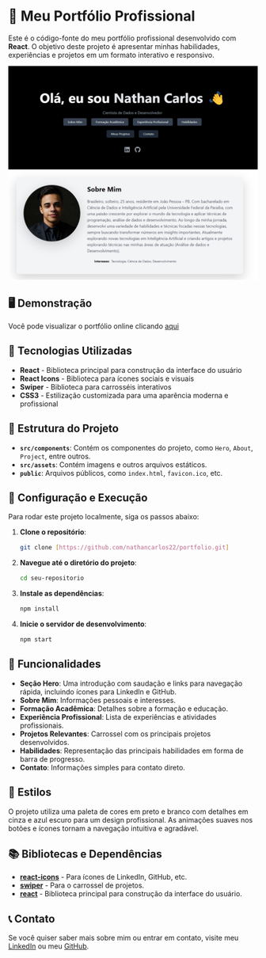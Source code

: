 # 💼 Meu Portfólio Profissional

Este é o código-fonte do meu portfólio profissional desenvolvido com **React**. O objetivo deste projeto é apresentar minhas habilidades, experiências e projetos em um formato interativo e responsivo.

![Portfolio Screenshot](./src/assets/screenshot1.png) 
![Portfolio Screenshot](./src/assets/screenshot2.png) 

## 🖥️ Demonstração

Você pode visualizar o portfólio online clicando [aqui](https://seu-portfolio.com) 

## 🚀 Tecnologias Utilizadas

- **React** - Biblioteca principal para construção da interface do usuário
- **React Icons** - Biblioteca para ícones sociais e visuais
- **Swiper** - Biblioteca para carrosséis interativos
- **CSS3** - Estilização customizada para uma aparência moderna e profissional

## 📂 Estrutura do Projeto

- **`src/components`**: Contém os componentes do projeto, como `Hero`, `About`, `Project`, entre outros.
- **`src/assets`**: Contém imagens e outros arquivos estáticos.
- **`public`**: Arquivos públicos, como `index.html`, `favicon.ico`, etc.

## 🔧 Configuração e Execução

Para rodar este projeto localmente, siga os passos abaixo:

1. **Clone o repositório**:
   ```bash
   git clone [https://github.com/nathancarlos22/portfolio.git]
   ```

2. **Navegue até o diretório do projeto**:
   ```bash
   cd seu-repositorio
   ```

3. **Instale as dependências**:
   ```bash
   npm install
   ```

4. **Inicie o servidor de desenvolvimento**:
   ```bash
   npm start
   ```

## 📸 Funcionalidades

- **Seção Hero**: Uma introdução com saudação e links para navegação rápida, incluindo ícones para LinkedIn e GitHub.
- **Sobre Mim**: Informações pessoais e interesses.
- **Formação Acadêmica**: Detalhes sobre a formação e educação.
- **Experiência Profissional**: Lista de experiências e atividades profissionais.
- **Projetos Relevantes**: Carrossel com os principais projetos desenvolvidos.
- **Habilidades**: Representação das principais habilidades em forma de barra de progresso.
- **Contato**: Informações simples para contato direto.

## 🎨 Estilos

O projeto utiliza uma paleta de cores em preto e branco com detalhes em cinza e azul escuro para um design profissional. As animações suaves nos botões e ícones tornam a navegação intuitiva e agradável.

## 📚 Bibliotecas e Dependências

- **[react-icons](https://react-icons.github.io/react-icons/)** - Para ícones de LinkedIn, GitHub, etc.
- **[swiper](https://swiperjs.com/)** - Para o carrossel de projetos.
- **[react](https://reactjs.org/)** - Biblioteca principal para construção da interface do usuário.

## 📞 Contato

Se você quiser saber mais sobre mim ou entrar em contato, visite meu [LinkedIn](https://www.linkedin.com/in/nathan-carlos) ou meu [GitHub](https://github.com/nathancarlos22).
